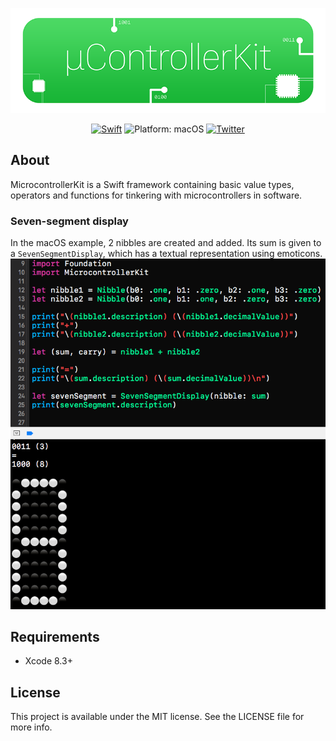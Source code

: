 <p align="center">
<img src="readme-resources/hero.png" style="max-height: 300px;" alt="MicrocontrollerKit">
</p>

<p align="center">
<a href="https://developer.apple.com/swift/"><img src="https://img.shields.io/badge/Swift-3.1-orange.svg?style=flat" style="max-height: 300px;" alt="Swift"/></a>
<img src="https://img.shields.io/badge/platform-macOS-lightgrey.svg" style="max-height: 300px;" alt="Platform: macOS">
<a href="http://twitter.com/LouisDhauwe"><img src="https://img.shields.io/badge/Twitter-@LouisDhauwe-blue.svg?style=flat" style="max-height: 300px;" alt="Twitter"/></a>
</p>


## About
MicrocontrollerKit is a Swift framework containing basic value types, operators and functions for tinkering with microcontrollers in software.

### Seven-segment display
In the macOS example, 2 nibbles are created and added. Its sum is given to a `SevenSegmentDisplay`, which has a textual representation using emoticons.
![](readme-resources/seven-segment-example.png)

## Requirements
* Xcode 8.3+

## License

This project is available under the MIT license. See the LICENSE file for more info.
